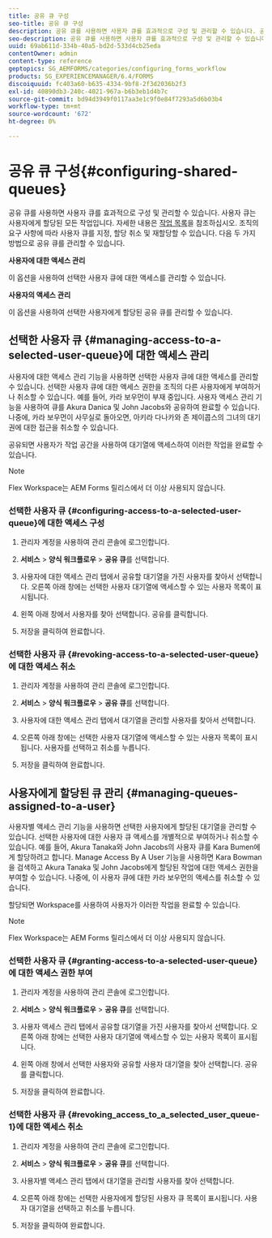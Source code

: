 ```yaml
---
title: 공유 큐 구성
seo-title: 공유 큐 구성
description: 공유 큐를 사용하면 사용자 큐를 효과적으로 구성 및 관리할 수 있습니다. 공유 큐를 구성하는 방법을 알아봅니다.
seo-description: 공유 큐를 사용하면 사용자 큐를 효과적으로 구성 및 관리할 수 있습니다. 공유 큐를 구성하는 방법을 알아봅니다.
uuid: 69ab611d-334b-40a5-bd2d-533d4cb25eda
contentOwner: admin
content-type: reference
geptopics: SG_AEMFORMS/categories/configuring_forms_workflow
products: SG_EXPERIENCEMANAGER/6.4/FORMS
discoiquuid: fc403a60-b635-4334-9bf8-2f3d2036b2f3
exl-id: 40890db3-240c-4021-967a-b6b3eb1d4b7c
source-git-commit: bd94d3949f0117aa3e1c9f0e84f7293a5d6b03b4
workflow-type: tm+mt
source-wordcount: '672'
ht-degree: 0%

---
```


# 공유 큐 구성{#configuring-shared-queues}

공유 큐를 사용하면 사용자 큐를 효과적으로 구성 및 관리할 수 있습니다. 사용자 큐는 사용자에게 할당된 모든 작업입니다. 자세한 내용은 [작업 목록](https://help.adobe.com/en_US/livecycle/11.0/WorkspaceHelp/WS92d06802c76abadb-2b6ab502126beb6ba2f-7ffc.2.html)을 참조하십시오. 조직의 요구 사항에 따라 사용자 큐를 지정, 할당 취소 및 재할당할 수 있습니다. 다음 두 가지 방법으로 공유 큐를 관리할 수 있습니다.

**사용자에 대한 액세스 관리**

이 옵션을 사용하여 선택한 사용자 큐에 대한 액세스를 관리할 수 있습니다.

**사용자의 액세스 관리**

이 옵션을 사용하여 선택한 사용자에게 할당된 공유 큐를 관리할 수 있습니다.

## 선택한 사용자 큐 {#managing-access-to-a-selected-user-queue}에 대한 액세스 관리

사용자에 대한 액세스 관리 기능을 사용하면 선택한 사용자 큐에 대한 액세스를 관리할 수 있습니다. 선택한 사용자 큐에 대한 액세스 권한을 조직의 다른 사용자에게 부여하거나 취소할 수 있습니다. 예를 들어, 카라 보우먼이 부재 중입니다. 사용자 액세스 관리 기능을 사용하여 큐를 Akura Danica 및 John Jacobs와 공유하여 완료할 수 있습니다. 나중에, 카라 보우먼이 사무실로 돌아오면, 아키라 다나카와 존 제이콥스의 그녀의 대기권에 대한 접근을 취소할 수 있습니다.

공유되면 사용자가 작업 공간을 사용하여 대기열에 액세스하여 이러한 작업을 완료할 수 있습니다.

>[!NOTE]
>
>Flex Workspace는 AEM Forms 릴리스에서 더 이상 사용되지 않습니다.

### 선택한 사용자 큐 {#configuring-access-to-a-selected-user-queue}에 대한 액세스 구성

1. 관리자 계정을 사용하여 관리 콘솔에 로그인합니다.
1. **서비스** > **양식 워크플로우** > **공유 큐**&#x200B;를 선택합니다.

1. 사용자에 대한 액세스 관리 탭에서 공유할 대기열을 가진 사용자를 찾아서 선택합니다. 오른쪽 아래 창에는 선택한 사용자 대기열에 액세스할 수 있는 사용자 목록이 표시됩니다.
1. 왼쪽 아래 창에서 사용자를 찾아 선택합니다. 공유를 클릭합니다.
1. 저장을 클릭하여 완료합니다.

### 선택한 사용자 큐 {#revoking-access-to-a-selected-user-queue}에 대한 액세스 취소

1. 관리자 계정을 사용하여 관리 콘솔에 로그인합니다.
1. **서비스** > **양식 워크플로우** > **공유 큐**&#x200B;를 선택합니다.

1. 사용자에 대한 액세스 관리 탭에서 대기열을 관리할 사용자를 찾아서 선택합니다.
1. 오른쪽 아래 창에는 선택한 사용자 대기열에 액세스할 수 있는 사용자 목록이 표시됩니다. 사용자를 선택하고 취소를 누릅니다.
1. 저장을 클릭하여 완료합니다.

## 사용자에게 할당된 큐 관리 {#managing-queues-assigned-to-a-user}

사용자별 액세스 관리 기능을 사용하면 선택한 사용자에게 할당된 대기열을 관리할 수 있습니다. 선택한 사용자에 대한 사용자 큐 액세스를 개별적으로 부여하거나 취소할 수 있습니다. 예를 들어, Akura Tanaka와 John Jacobs의 사용자 큐를 Kara Bumen에게 할당하려고 합니다. Manage Access By A User 기능을 사용하면 Kara Bowman을 검색하고 Akura Tanaka 및 John Jacobs에게 할당된 작업에 대한 액세스 권한을 부여할 수 있습니다. 나중에, 이 사용자 큐에 대한 카라 보우먼의 액세스를 취소할 수 있습니다.

할당되면 Workspace를 사용하여 사용자가 이러한 작업을 완료할 수 있습니다.

>[!NOTE]
>
>Flex Workspace는 AEM Forms 릴리스에서 더 이상 사용되지 않습니다.

### 선택한 사용자 큐 {#granting-access-to-a-selected-user-queue}에 대한 액세스 권한 부여

1. 관리자 계정을 사용하여 관리 콘솔에 로그인합니다.
1. **서비스** > **양식 워크플로우** > **공유 큐**&#x200B;를 선택합니다.

1. 사용자 액세스 관리 탭에서 공유할 대기열을 가진 사용자를 찾아서 선택합니다. 오른쪽 아래 창에는 선택한 사용자 대기열에 액세스할 수 있는 사용자 목록이 표시됩니다.
1. 왼쪽 아래 창에서 선택한 사용자와 공유할 사용자 대기열을 찾아 선택합니다. 공유를 클릭합니다.
1. 저장을 클릭하여 완료합니다.

### 선택한 사용자 큐 {#revoking_access_to_a_selected_user_queue-1}에 대한 액세스 취소

1. 관리자 계정을 사용하여 관리 콘솔에 로그인합니다.
1. **서비스** > **양식 워크플로우** > **공유 큐**&#x200B;를 선택합니다.

1. 사용자별 액세스 관리 탭에서 대기열을 관리할 사용자를 찾아 선택합니다.
1. 오른쪽 아래 창에는 선택한 사용자에게 할당된 사용자 큐 목록이 표시됩니다. 사용자 대기열을 선택하고 취소를 누릅니다.
1. 저장을 클릭하여 완료합니다.
